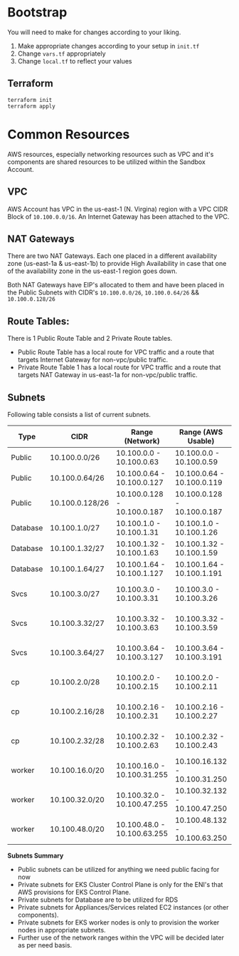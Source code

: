 # Bootstrap

You will need to make for changes according to your liking. 
1. Make appropriate changes according to your setup in `init.tf`
2. Change `vars.tf` appropriately
2. Change `local.tf` to reflect your values

## Terraform 

```shell 
terraform init
terraform apply
```

# Common Resources

AWS resources, especially networking resources such as VPC and it's components are shared resources to be utilized within the Sandbox Account.

## VPC

AWS Account has VPC in the us-east-1 (N. Virgina) region with a VPC CIDR Block of `10.100.0.0/16`. An Internet Gateway has been attached to the VPC.

## NAT Gateways

There are two NAT Gateways. Each one placed in a different availability zone (us-east-1a & us-east-1b) to provide High Availability in case that one of the availability zone in the us-east-1 region goes down.

Both NAT Gateways have EIP's allocated to them and have been placed in the Public Subnets with CIDR's `10.100.0.0/26`, `10.100.0.64/26` && `10.100.0.128/26`

## Route Tables:

There is 1 Public Route Table and 2 Private Route tables.

- Public Route Table has a local route for VPC traffic and a route that targets Internet Gateway for non-vpc/public traffic.
- Private Route Table 1 has a local route for VPC traffic and a route that targets NAT Gateway in us-east-1a for non-vpc/public traffic.


## Subnets

Following table consists a list of current subnets.

Type     | CIDR            | Range (Network)               | Range (AWS Usable)          | Addresses | Availability Zone | Notes
-------- | --------------- | ----------------------------- | --------------------------- | --------- | ----------------- | --------------------------------------------
Public   | 10.100.0.0/26   | 10.100.0.0 - 10.100.0.63    | 10.100.0.0 - 10.100.0.59      | 64        | us-east-1a        | Public subnet for ALB, Bastion etc..
Public   | 10.100.0.64/26  | 10.100.0.64 - 10.100.0.127  | 10.100.0.64 - 10.100.0.119    | 64        | us-east-1b        | Public subnet for ALB, Bastion etc..
Public   | 10.100.0.128/26 | 10.100.0.128 - 10.100.0.187 | 10.100.0.128 - 10.100.0.187   | 64        | us-east-1c        | Public subnet for ALB, Bastion etc..
Database | 10.100.1.0/27   | 10.100.1.0 - 10.100.1.31    | 10.100.1.0 - 10.100.1.26      | 32        | us-east-1a        | Private subnet for Database(s)
Database | 10.100.1.32/27  | 10.100.1.32 - 10.100.1.63   | 10.100.1.32 - 10.100.1.59     | 32        | us-east-1b        | Private subnet for Database(s)
Database | 10.100.1.64/27  | 10.100.1.64 - 10.100.1.127  | 10.100.1.64 - 10.100.1.191    | 32        | us-east-1c        | Private subnet for Database(s)
Svcs     | 10.100.3.0/27   | 10.100.3.0 - 10.100.3.31    | 10.100.3.0 - 10.100.3.26      | 32        | us-east-1a        | Private subnet for Appliances/Services Usage
Svcs     | 10.100.3.32/27  | 10.100.3.32 - 10.100.3.63   | 10.100.3.32 - 10.100.3.59     | 32        | us-east-1b        | Private subnet for Appliances/Services Usage
Svcs     | 10.100.3.64/27  | 10.100.3.64 - 10.100.3.127  | 10.100.3.64 - 10.100.3.191    | 32        | us-east-1c        | Private subnet for Appliances/Services Usage
cp       | 10.100.2.0/28   | 10.100.2.0 - 10.100.2.15    | 10.100.2.0 - 10.100.2.11      | 16        | us-east-1a        | Private subnet for EKS Cluster Control Plane
cp       | 10.100.2.16/28  | 10.100.2.16 - 10.100.2.31   | 10.100.2.16 - 10.100.2.27     | 16        | us-east-1b        | Private subnet for EKS Cluster Control Plane
cp       | 10.100.2.32/28  | 10.100.2.32 - 10.100.2.63   | 10.100.2.32 - 10.100.2.43     | 16        | us-east-1c        | Private subnet for EKS Cluster Control Plane
worker   | 10.100.16.0/20  | 10.100.16.0 - 10.100.31.255 | 10.100.16.132 - 10.100.31.250 | 4096      | us-east-1a        | Private subnet for EKS Cluster Workers
worker   | 10.100.32.0/20  | 10.100.32.0 - 10.100.47.255 | 10.100.32.132 - 10.100.47.250 | 4096      | us-east-1b        | Private subnet for EKS Cluster Workers
worker   | 10.100.48.0/20  | 10.100.48.0 - 10.100.63.255 | 10.100.48.132 - 10.100.63.250 | 4096      | us-east-1c        | Private subnet for EKS Cluster Workers

**Subnets Summary**

- Public subnets can be utilized for anything we need public facing for now
- Private subnets for EKS Cluster Control Plane is only for the ENI's that AWS provisions for EKS Control Plane.
- Private subnets for Database are to be utilized for RDS 
- Private subnets for Appliances/Services related EC2 instances (or other components).
- Private subnets for EKS worker nodes is only to provision the worker nodes in appropriate subnets.
- Further use of the network ranges within the VPC will be decided later as per need basis.

